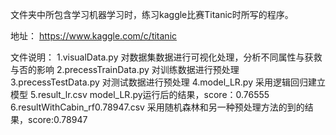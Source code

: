文件夹中所包含学习机器学习时，练习kaggle比赛Titanic时所写的程序。

地址：
https://www.kaggle.com/c/titanic

文件说明：
1.visualData.py 
  对数据集数据进行可视化处理，分析不同属性与获救与否的影响
2.precessTrainData.py
  对训练数据进行预处理
3.precessTestData.py
  对测试数据进行预处理
4.model_LR.py
  采用逻辑回归建立模型
5.result_lr.csv
  model_LR.py运行后的结果，score：0.76555
6.resultWithCabin_rf0.78947.csv
  采用随机森林和另一种预处理方法的到的结果，score:0.78947
